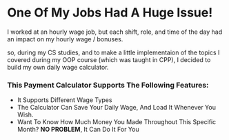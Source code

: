 # One Of My Jobs Had A Huge Issue!

I worked at an hourly wage job, but each shift, role, and time of the day had an impact on my hourly wage / bonuses.

so, during my CS studies, and to make a little implementaion of the topics I covered during my OOP course (which was taught in CPP), I decided to build my own daily wage calculator.

### This Payment Calculator Supports The Following Features:
* It Supports Different Wage Types
* The Calculator Can Save Your Daily Wage, And Load It Whenever You Wish.
* Want To Know How Much Money You Made Throughout This Specific Month? **NO PROBLEM**, It Can Do It For You


